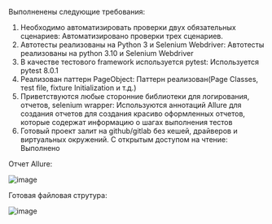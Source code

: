 Выполненены следующие требования:
1. Необходимо автоматизировать проверки двух обязательных сценариев:  Автоматизировано проверки трех сценариев.
2. Автотесты реализованы на Python 3 и Selenium Webdriver: Автотесты реализованы на python 3.10 и Selenium Webdriver
3. В качестве тестового framework используется pytest: Используется pytest 8.0.1
4. Реализован паттерн PageObject: Паттерн реализован(Page Classes, тest file, fixture Initialization и т.д.)
5. Приветствуются любые сторонние библиотеки для логирования, отчетов, selenium wrapper: Используются аннотаций Allure для создания отчетов для создания красиво оформленных отчетов, которые содержат информацию о шагах выполнения тестов
6. Готовый проект залит на github/gitlab без кешей, драйверов и виртуальных окружений. С открытым доступом на чтение: Выполнено

Отчет Allure:

![image](https://github.com/timaholls/tensor_py_test/assets/118054902/b8b329cc-707a-44e2-8c50-7df4bbe3bb53)

Готовая файловая струтура:

![image](https://github.com/timaholls/tensor_py_test/assets/118054902/b37f84b7-e326-49b9-a54a-e3a791f1e70e)

